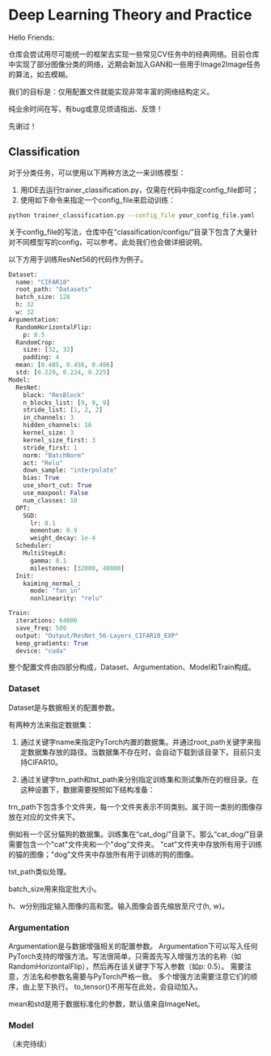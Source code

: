 # Deep Learning Theory and Practice

Hello Friends:

仓库会尝试用尽可能统一的框架去实现一些常见CV任务中的经典网络。目前仓库中实现了部分图像分类的网络，近期会新加入GAN和一些用于Image2Image任务的算法，如去模糊。

我们的目标是：仅用配置文件就能实现非常丰富的网络结构定义。

纯业余时间在写，有bug或意见烦请指出、反馈！

先谢过！

## Classification

对于分类任务，可以使用以下两种方法之一来训练模型： 

1. 用IDE去运行trainer_classification.py，仅需在代码中指定config_file即可；
2. 使用如下命令来指定一个config_file来启动训练：


```bash
python trainer_classification.py --config_file your_config_file.yaml
```

关于config_file的写法，仓库中在“classification/configs/”目录下包含了大量针对不同模型写的config，可以参考。此处我们也会做详细说明。

以下方用于训练ResNet56的代码作为例子。

~~~python
Dataset:
  name: "CIFAR10"
  root_path: "Datasets"
  batch_size: 128
  h: 32
  w: 32
Argumentation:
  RandomHorizontalFlip:
    p: 0.5
  RandomCrop:
    size: [32, 32]
    padding: 4
  mean: [0.485, 0.456, 0.406]
  std: [0.229, 0.224, 0.225]
Model:
  ResNet:
    block: "ResBlock"
    n_blocks_list: [9, 9, 9]
    stride_list: [1, 2, 2]
    in_channels: 3
    hidden_channels: 16
    kernel_size: 3
    kernel_size_first: 3
    stride_first: 1
    norm: "BatchNorm"
    act: "Relu"
    down_sample: "interpolate"
    bias: True
    use_short_cut: True
    use_maxpool: False
    num_classes: 10
  OPT:
    SGD:
      lr: 0.1
      momentum: 0.9
      weight_decay: 1e-4
  Scheduler:
    MultiStepLR: 
      gamma: 0.1
      milestones: [32000, 48000]
  Init:
    kaiming_normal_:
      mode: "fan_in"
      nonlinearity: "relu"

Train:
  iterations: 64000
  save_freq: 500
  output: "Output/ResNet_56-Layers_CIFAR10_EXP"
  keep_gradients: True
  device: "cuda"
~~~
整个配置文件由四部分构成，Dataset、Argumentation、Model和Train构成。
### Dataset ###
Dataset是与数据相关的配置参数。

有两种方法来指定数据集：

1. 通过关键字name来指定PyTorch内置的数据集。并通过root_path关键字来指定数据集存放的路径。当数据集不存在时，会自动下载到该目录下。目前只支持CIFAR10。

2. 通过关键字trn_path和tst_path来分别指定训练集和测试集所在的根目录。在这种设置下，数据需要按照如下结构准备：

trn_path下包含多个文件夹，每一个文件夹表示不同类别。属于同一类别的图像存放在对应的文件夹下。

例如有一个区分猫狗的数据集。训练集在“cat_dog/”目录下。那么“cat_dog/”目录需要包含一个"cat"文件夹和一个"dog"文件夹。
"cat"文件夹中存放所有用于训练的猫的图像；"dog"文件夹中存放所有用于训练的狗的图像。

tst_path类似处理。

batch_size用来指定批大小。

h、w分别指定输入图像的高和宽。输入图像会首先缩放至尺寸(h, w)。

### Argumentation ###
Argumentation是与数据增强相关的配置参数。
Argumentation下可以写入任何PyTorch支持的增强方法。写法很简单，只需首先写入增强方法的名称（如RandomHorizontalFlip），然后再在该关键字下写入参数（如p: 0.5）。
需要注意，方法名和参数名需要与PyTorch严格一致。
多个增强方法需要注意它们的顺序，由上至下执行。
to_tensor()不用写在此处，会自动加入。

mean和std是用于数据标准化的参数，默认值来自ImageNet。

### Model ###
（未完待续）